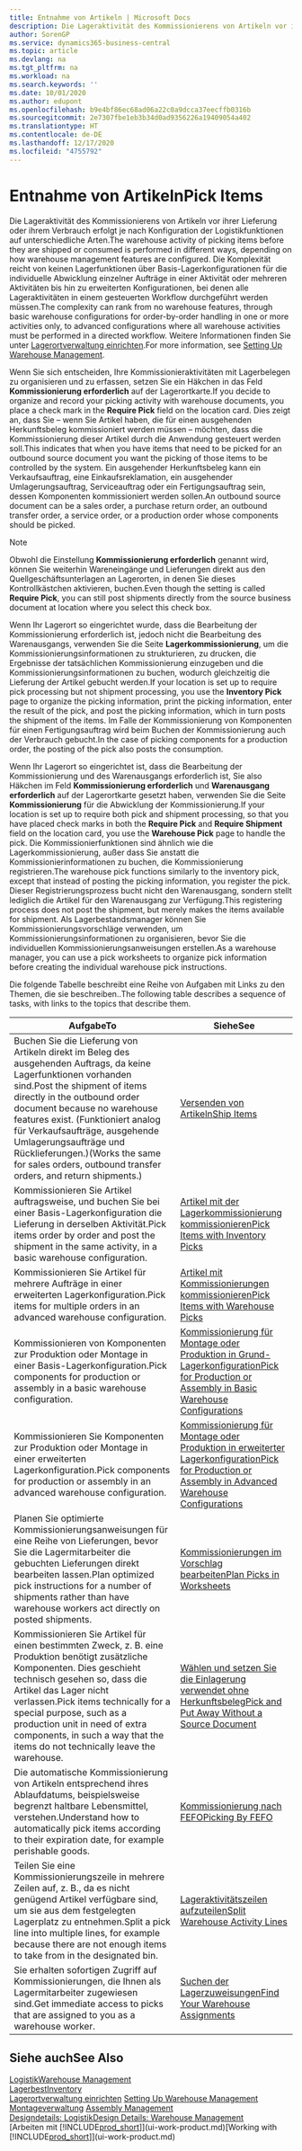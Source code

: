 ```yaml
---
title: Entnahme von Artikeln | Microsoft Docs
description: Die Lageraktivität des Kommissionierens von Artikeln vor ihrer Lieferung oder ihrem Verbrauch erfolgt je nach Konfiguration der Logistikfunktionen auf unterschiedliche Arten. Die Komplexität der Einrichtung reicht von keinen Lagerfunktionen über grundlegende Lagerfunktionen für die individuelle Abwicklung einzelner Aufträge in einer Aktivität oder mehreren Aktivitäten bis hin zu erweiterten Konfigurationen, bei denen alle Lageraktivitäten in einem gesteuerten Workflow durchgeführt werden müssen.
author: SorenGP
ms.service: dynamics365-business-central
ms.topic: article
ms.devlang: na
ms.tgt_pltfrm: na
ms.workload: na
ms.search.keywords: ''
ms.date: 10/01/2020
ms.author: edupont
ms.openlocfilehash: b9e4bf86ec68ad06a22c0a9dcca37eecffb0316b
ms.sourcegitcommit: 2e7307fbe1eb3b34d0ad9356226a19409054a402
ms.translationtype: HT
ms.contentlocale: de-DE
ms.lasthandoff: 12/17/2020
ms.locfileid: "4755792"
---
```

# <a name="pick-items"></a><span data-ttu-id="85c66-104">Entnahme von Artikeln</span><span class="sxs-lookup"><span data-stu-id="85c66-104">Pick Items</span></span>

<span data-ttu-id="85c66-105">Die Lageraktivität des Kommissionierens von Artikeln vor ihrer Lieferung oder ihrem Verbrauch erfolgt je nach Konfiguration der Logistikfunktionen auf unterschiedliche Arten.</span><span class="sxs-lookup"><span data-stu-id="85c66-105">The warehouse activity of picking items before they are shipped or consumed is performed in different ways, depending on how warehouse management features are configured.</span></span> <span data-ttu-id="85c66-106">Die Komplexität reicht von keinen Lagerfunktionen über Basis-Lagerkonfigurationen für die individuelle Abwicklung einzelner Aufträge in einer Aktivität oder mehreren Aktivitäten bis hin zu erweiterten Konfigurationen, bei denen alle Lageraktivitäten in einem gesteuerten Workflow durchgeführt werden müssen.</span><span class="sxs-lookup"><span data-stu-id="85c66-106">The complexity can rank from no warehouse features, through basic warehouse configurations for order-by-order handling in one or more activities only, to advanced configurations where all warehouse activities must be performed in a directed workflow.</span></span> <span data-ttu-id="85c66-107">Weitere Informationen finden Sie unter [Lagerortverwaltung einrichten](warehouse-setup-warehouse.md).</span><span class="sxs-lookup"><span data-stu-id="85c66-107">For more information, see [Setting Up Warehouse Management](warehouse-setup-warehouse.md).</span></span>

<span data-ttu-id="85c66-108">Wenn Sie sich entscheiden, Ihre Kommissionieraktivitäten mit Lagerbelegen zu organisieren und zu erfassen, setzen Sie ein Häkchen in das Feld **Kommissionierung erforderlich** auf der Lagerortkarte.</span><span class="sxs-lookup"><span data-stu-id="85c66-108">If you decide to organize and record your picking activity with warehouse documents, you place a check mark in the **Require Pick** field on the location card.</span></span> <span data-ttu-id="85c66-109">Dies zeigt an, dass Sie – wenn Sie Artikel haben, die für einen ausgehenden Herkunftsbeleg kommissioniert werden müssen – möchten, dass die Kommissionierung dieser Artikel durch die Anwendung gesteuert werden soll.</span><span class="sxs-lookup"><span data-stu-id="85c66-109">This indicates that when you have items that need to be picked for an outbound source document you want the picking of those items to be controlled by the system.</span></span> <span data-ttu-id="85c66-110">Ein ausgehender Herkunftsbeleg kann ein Verkaufsauftrag, eine Einkaufsreklamation, ein ausgehender Umlagerungsauftrag, Serviceauftrag oder ein Fertigungsauftrag sein, dessen Komponenten kommissioniert werden sollen.</span><span class="sxs-lookup"><span data-stu-id="85c66-110">An outbound source document can be a sales order, a purchase return order, an outbound transfer order, a service order, or a production order whose components should be picked.</span></span>

> [!NOTE]
> <span data-ttu-id="85c66-111">Obwohl die Einstellung **Kommissionierung erforderlich** genannt wird, können Sie weiterhin Wareneingänge und Lieferungen direkt aus den Quellgeschäftsunterlagen an Lagerorten, in denen Sie dieses Kontrollkästchen aktivieren, buchen.</span><span class="sxs-lookup"><span data-stu-id="85c66-111">Even though the setting is called **Require Pick**, you can still post shipments directly from the source business document at location where you select this check box.</span></span>

<span data-ttu-id="85c66-112">Wenn Ihr Lagerort so eingerichtet wurde, dass die Bearbeitung der Kommissionierung erforderlich ist, jedoch nicht die Bearbeitung des Warenausgangs, verwenden Sie die Seite **Lagerkommissionierung**, um die Kommissionierungsinformationen zu strukturieren, zu drucken, die Ergebnisse der tatsächlichen Kommissionierung einzugeben und die Kommissionierungsinformationen zu buchen, wodurch gleichzeitig die Lieferung der Artikel gebucht werden.</span><span class="sxs-lookup"><span data-stu-id="85c66-112">If your location is set up to require pick processing but not shipment processing, you use the **Inventory Pick** page to organize the picking information, print the picking information, enter the result of the pick, and post the picking information, which in turn posts the shipment of the items.</span></span> <span data-ttu-id="85c66-113">Im Falle der Kommissionierung von Komponenten für einen Fertigungsauftrag wird beim Buchen der Kommissionierung auch der Verbrauch gebucht.</span><span class="sxs-lookup"><span data-stu-id="85c66-113">In the case of picking components for a production order, the posting of the pick also posts the consumption.</span></span>

<span data-ttu-id="85c66-114">Wenn Ihr Lagerort so eingerichtet ist, dass die Bearbeitung der Kommissionierung und des Warenausgangs erforderlich ist, Sie also Häkchen im Feld **Kommissionierung erforderlich** und **Warenausgang erforderlich** auf der Lagerortkarte gesetzt haben, verwenden Sie die Seite **Kommissionierung** für die Abwicklung der Kommissionierung.</span><span class="sxs-lookup"><span data-stu-id="85c66-114">If your location is set up to require both pick and shipment processing, so that you have placed check marks in both the **Require Pick** and **Require Shipment** field on the location card, you use the **Warehouse Pick** page to handle the pick.</span></span> <span data-ttu-id="85c66-115">Die Kommissionierfunktionen sind ähnlich wie die Lagerkommissionierung, außer dass Sie anstatt die Kommissionierinformationen zu buchen, die Kommissionierung registrieren.</span><span class="sxs-lookup"><span data-stu-id="85c66-115">The warehouse pick functions similarly to the inventory pick, except that instead of posting the picking information, you register the pick.</span></span> <span data-ttu-id="85c66-116">Dieser Registrierungsprozess bucht nicht den Warenausgang, sondern stellt lediglich die Artikel für den Warenausgang zur Verfügung.</span><span class="sxs-lookup"><span data-stu-id="85c66-116">This registering process does not post the shipment, but merely makes the items available for shipment.</span></span> <span data-ttu-id="85c66-117">Als Lagerbestandsmanager können Sie Kommissionierungsvorschläge verwenden, um Kommissionierungsinformationen zu organisieren, bevor Sie die individuellen Kommissionierungsanweisungen erstellen.</span><span class="sxs-lookup"><span data-stu-id="85c66-117">As a warehouse manager, you can use a pick worksheets to organize pick information before creating the individual warehouse pick instructions.</span></span>

<span data-ttu-id="85c66-118">Die folgende Tabelle beschreibt eine Reihe von Aufgaben mit Links zu den Themen, die sie beschreiben..</span><span class="sxs-lookup"><span data-stu-id="85c66-118">The following table describes a sequence of tasks, with links to the topics that describe them.</span></span>   

|<span data-ttu-id="85c66-119">**Aufgabe**</span><span class="sxs-lookup"><span data-stu-id="85c66-119">**To**</span></span>|<span data-ttu-id="85c66-120">**Siehe**</span><span class="sxs-lookup"><span data-stu-id="85c66-120">**See**</span></span>|
|------------|-------------|  
|<span data-ttu-id="85c66-121">Buchen Sie die Lieferung von Artikeln direkt im Beleg des ausgehenden Auftrags, da keine Lagerfunktionen vorhanden sind.</span><span class="sxs-lookup"><span data-stu-id="85c66-121">Post the shipment of items directly in the outbound order document because no warehouse features exist.</span></span> <span data-ttu-id="85c66-122">(Funktioniert analog für Verkaufsaufträge, ausgehende Umlagerungsaufträge und Rücklieferungen.)</span><span class="sxs-lookup"><span data-stu-id="85c66-122">(Works the same for sales orders, outbound transfer orders, and return shipments.)</span></span>|[<span data-ttu-id="85c66-123">Versenden von Artikeln</span><span class="sxs-lookup"><span data-stu-id="85c66-123">Ship Items</span></span>](warehouse-how-ship-items.md)|  
|<span data-ttu-id="85c66-124">Kommissionieren Sie Artikel auftragsweise, und buchen Sie bei einer Basis-Lagerkonfiguration die Lieferung in derselben Aktivität.</span><span class="sxs-lookup"><span data-stu-id="85c66-124">Pick items order by order and post the shipment in the same activity, in a basic warehouse configuration.</span></span>|[<span data-ttu-id="85c66-125">Artikel mit der Lagerkommissionierung kommissionieren</span><span class="sxs-lookup"><span data-stu-id="85c66-125">Pick Items with Inventory Picks</span></span>](warehouse-how-to-pick-items-with-inventory-picks.md)|
|<span data-ttu-id="85c66-126">Kommissionieren Sie Artikel für mehrere Aufträge in einer erweiterten Lagerkonfiguration.</span><span class="sxs-lookup"><span data-stu-id="85c66-126">Pick items for multiple orders in an advanced warehouse configuration.</span></span>|[<span data-ttu-id="85c66-127">Artikel mit Kommissionierungen kommissionieren</span><span class="sxs-lookup"><span data-stu-id="85c66-127">Pick Items with Warehouse Picks</span></span>](warehouse-how-to-pick-items-for-warehouse-shipment.md)|  
|<span data-ttu-id="85c66-128">Kommissionieren von Komponenten zur Produktion oder Montage in einer Basis-Lagerkonfiguration.</span><span class="sxs-lookup"><span data-stu-id="85c66-128">Pick components for production or assembly in a basic warehouse configuration.</span></span>|[<span data-ttu-id="85c66-129">Kommissionierung für Montage oder Produktion in Grund-Lagerkonfiguration</span><span class="sxs-lookup"><span data-stu-id="85c66-129">Pick for Production or Assembly in Basic Warehouse Configurations</span></span>](warehouse-how-to-pick-for-production.md)|
|<span data-ttu-id="85c66-130">Kommissionieren Sie Komponenten zur Produktion oder Montage in einer erweiterten Lagerkonfiguration.</span><span class="sxs-lookup"><span data-stu-id="85c66-130">Pick components for production or assembly in an advanced warehouse configuration.</span></span>|[<span data-ttu-id="85c66-131">Kommissionierung für Montage oder Produktion in erweiterter Lagerkonfiguration</span><span class="sxs-lookup"><span data-stu-id="85c66-131">Pick for Production or Assembly in Advanced Warehouse Configurations</span></span>](warehouse-how-to-pick-for-internal-operations-in-advanced-warehousing.md)|  
|<span data-ttu-id="85c66-132">Planen Sie optimierte Kommissionierungsanweisungen für eine Reihe von Lieferungen, bevor Sie die Lagermitarbeiter die gebuchten Lieferungen direkt bearbeiten lassen.</span><span class="sxs-lookup"><span data-stu-id="85c66-132">Plan optimized pick instructions for a number of shipments rather than have warehouse workers act directly on posted shipments.</span></span>|[<span data-ttu-id="85c66-133">Kommissionierungen im Vorschlag bearbeiten</span><span class="sxs-lookup"><span data-stu-id="85c66-133">Plan Picks in Worksheets</span></span>](warehouse-how-to-plan-picks-in-worksheets.md)|  
|<span data-ttu-id="85c66-134">Kommissionieren Sie Artikel für einen bestimmten Zweck, z. B. eine Produktion benötigt zusätzliche Komponenten. Dies geschieht technisch gesehen so, dass die Artikel das Lager nicht verlassen.</span><span class="sxs-lookup"><span data-stu-id="85c66-134">Pick items technically for a special purpose, such as a production unit in need of extra components, in such a way that the items do not technically leave the warehouse.</span></span>|[<span data-ttu-id="85c66-135">Wählen und setzen Sie die Einlagerung verwendet ohne Herkunftsbeleg</span><span class="sxs-lookup"><span data-stu-id="85c66-135">Pick and Put Away Without a Source Document</span></span>](warehouse-how-to-create-put-aways-from-internal-put-aways.md)|
|<span data-ttu-id="85c66-136">Die automatische Kommissionierung von Artikeln entsprechend ihres Ablaufdatums, beispielsweise begrenzt haltbare Lebensmittel, verstehen.</span><span class="sxs-lookup"><span data-stu-id="85c66-136">Understand how to automatically pick items according to their expiration date, for example perishable goods.</span></span>|[<span data-ttu-id="85c66-137">Kommissionierung nach FEFO</span><span class="sxs-lookup"><span data-stu-id="85c66-137">Picking By FEFO</span></span>](warehouse-picking-by-fefo.md)|
|<span data-ttu-id="85c66-138">Teilen Sie eine Kommissionierungszeile in mehrere Zeilen auf, z. B., da es nicht genügend Artikel verfügbare sind, um sie aus dem festgelegten Lagerplatz zu entnehmen.</span><span class="sxs-lookup"><span data-stu-id="85c66-138">Split a pick line into multiple lines, for example because there are not enough items to take from in the designated bin.</span></span>|[<span data-ttu-id="85c66-139">Lageraktivitätszeilen aufzuteilen</span><span class="sxs-lookup"><span data-stu-id="85c66-139">Split Warehouse Activity Lines</span></span>](warehouse-how-to-split-warehouse-activity-lines.md)|
|<span data-ttu-id="85c66-140">Sie erhalten sofortigen Zugriff auf Kommissionierungen, die Ihnen als Lagermitarbeiter zugewiesen sind.</span><span class="sxs-lookup"><span data-stu-id="85c66-140">Get immediate access to picks that are assigned to you as a warehouse worker.</span></span>|[<span data-ttu-id="85c66-141">Suchen der Lagerzuweisungen</span><span class="sxs-lookup"><span data-stu-id="85c66-141">Find Your Warehouse Assignments</span></span>](warehouse-how-to-find-your-warehouse-assignments.md)|  

## <a name="see-also"></a><span data-ttu-id="85c66-142">Siehe auch</span><span class="sxs-lookup"><span data-stu-id="85c66-142">See Also</span></span>  
[<span data-ttu-id="85c66-143">Logistik</span><span class="sxs-lookup"><span data-stu-id="85c66-143">Warehouse Management</span></span>](warehouse-manage-warehouse.md)  
[<span data-ttu-id="85c66-144">Lagerbest</span><span class="sxs-lookup"><span data-stu-id="85c66-144">Inventory</span></span>](inventory-manage-inventory.md)  
<span data-ttu-id="85c66-145">[Lagerortverwaltung einrichten](warehouse-setup-warehouse.md)   </span><span class="sxs-lookup"><span data-stu-id="85c66-145">[Setting Up Warehouse Management](warehouse-setup-warehouse.md)   </span></span>  
<span data-ttu-id="85c66-146">[Montageverwaltung](assembly-assemble-items.md)  </span><span class="sxs-lookup"><span data-stu-id="85c66-146">[Assembly Management](assembly-assemble-items.md)  </span></span>  
[<span data-ttu-id="85c66-147">Designdetails: Logistik</span><span class="sxs-lookup"><span data-stu-id="85c66-147">Design Details: Warehouse Management</span></span>](design-details-warehouse-management.md)  
<span data-ttu-id="85c66-148">[Arbeiten mit [!INCLUDE[prod_short](includes/prod_short.md)]](ui-work-product.md)</span><span class="sxs-lookup"><span data-stu-id="85c66-148">[Working with [!INCLUDE[prod_short](includes/prod_short.md)]](ui-work-product.md)</span></span>
